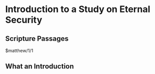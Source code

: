 # Introduction to a Study on Eternal Security

## Scripture Passages

$matthew/1/1

## What an Introduction